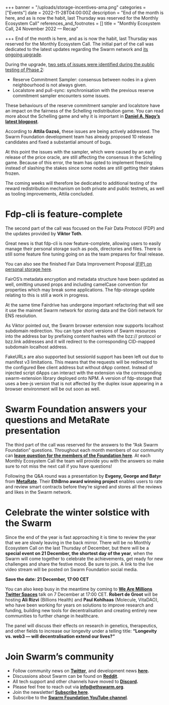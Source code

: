 +++
banner = "/uploads/storage-incentives-ama.png"
categories = ["Events"]
date = 2022-11-28T04:00:00Z
description = "End of the month is here, and as is now the habit, last Thursday was reserved for the Monthly Ecosystem Call"
references_and_footnotes = []
title = "Monthly Ecosystem Call, 24 November 2022 — Recap"

+++
End of the month is here, and as is now the habit, last Thursday was reserved for the Monthly Ecosystem Call. The initial part of the call was dedicated to the latest updates regarding the Swarm network and [its ongoing upgrade](https://medium.com/ethereum-swarm/towards-the-world-computer-the-swarm-network-upgrade-has-started-cfba1ed68330).

During the upgrade, [two sets of issues were identified during the public testing of Phase 2](https://medium.com/ethereum-swarm/storage-incentives-timeline-update-26ab959d8ca3):

* Reserve Commitment Sampler: consensus between nodes in a given neighbourhood is not always given.
* Localstore and pull-sync: synchronisation with the previous reserve commitment sampler encounters some issues.

These behaviours of the reserve commitment sampler and localstore have an impact on the fairness of the Schelling redistribution game. You can read more about the Schelling game and why it is important in [**Daniel A. Nagy’s latest blogpost**](https://medium.com/ethereum-swarm/the-mechanics-of-swarm-networks-storage-incentives-3bf68bf64ceb).

According to **Attila Gazsó,** these issues are being actively addressed. The Swarm Foundation development team has already proposed 10 release candidates and fixed a substantial amount of bugs.

At this point the issues with the sampler, which were caused by an early release of the price oracle, are still affecting the consensus in the Schelling game. Because of this error, the team has opted to implement freezing instead of slashing the stakes since some nodes are still getting their stakes frozen.

The coming weeks will therefore be dedicated to additional testing of the reward redistribution mechanism on both private and public testnets, as well as tooling improvements, Attila concluded.

# Fdp-cli is feature-complete

The second part of the call was focused on the Fair Data Protocol (FDP) and the updates provided by **Viktor Toth**.

Great news is that fdp-cli is now feature-complete, allowing users to easily manage their personal storage such as pods, directories and files. There is still some feature fine tuning going on as the team prepares for final release.

You can also see the finished Fair Data Improvement Proposal [(FIP) on personal storage here](https://github.com/fairDataSociety/FIPs/pull/61).

FairOS’s metadata encryption and metadata structure have been updated as well, omitting unused props and including camelCase convention for properties which may break some applications. The fdp-storage update relating to this is still a work in progress.

At the same time Fairdrive has undergone important refactoring that will see it use the mainnet Swarm network for storing data and the Görli network for ENS resolution.

As Viktor pointed out, the Swarm browser extension now supports localhost subdomain redirection. You can type short versions of Swarm resources into the address bar by prefixing content hashes with the bzz:// protocol or bzz.link addresses and it will redirect to the corresponding CID-mapped subdomain localhost address.

FakeURLs are also supported but sessionId support has been left out due to manifest v3 limitations. This means that the requests will be redirected to the configured Bee client address but without dApp context. Instead of injected script dApps can interact with the extension via the corresponding swarm-extension library deployed onto NPM. A version of fdp-storage that uses a bee-js version that is not affected by the duplex issue appearing in a browser environment will be out soon as well.

# Swarm Foundation answers your questions and MetaRate presentation

The third part of the call was reserved for the answers to the “Ask Swarm Foundation” questions. Throughout each month members of our community can [**leave question for the members of the Foundation here**](https://airtable.com/shrKnOLdMkHkS1m3y). At each Monthly Ecosystem Call the team will provide you with the answers so make sure to not miss the next call if you have questions!

Following the Q&A round was a presentation by **Evgeny, George and Batyr** from [**MetaRate**](https://devfolio.co/projects/metarate-7c20). Their **EthBrno award winning project** enables users to rate and review smart contracts before they’re signed and stores all the reviews and likes in the Swarm network.

# Celebrate the winter solstice with the Swarm

Since the end of the year is fast approaching it is time to review the year that we are slowly leaving in the back mirror. There will be no Monthly Ecosystem Call on the last Thursday of December, but there will be a **special event on 21 December, the shortest day of the year**, when the Swarm will come together to celebrate the achievements, get ready for new challenges and share the festive mood. Be sure to join. A link to the live video stream will be posted on Swarm Foundation social media.

**Save the date: 21 December, 17:00 CET**

You can also keep busy in the meantime by coming to [**We Are Millions Twitter Spaces**](https://twitter.com/WAMillions) talk on 7 December at 17:00 CET. **Robert de Groot** will be hosting **Ali Rizvi** (Billions Health) and **Paul Kohlhaas** (Molecule, VitaDAO), who have been working for years on solutions to improve research and funding, building new tools for decentralisation and creating entirely new communities to further change in healthcare.

The panel will discuss their effects on research in genetics, therapeutics, and other fields to increase our longevity under a telling title: **“Longevity vs. web3 — will decentralisation extend our lives?”**

# **Join Swarm’s community**

* Follow community news on [**Twitter**](https://twitter.com/ethswarmhive), and development news [**here**](https://twitter.com/ethswarm)**.**
* Discussions about Swarm can be found on [**Reddit**](https://www.reddit.com/r/ethswarm/).
* All tech support and other channels have moved to [**Discord**](https://discord.gg/wdghaQsGq5)**.**
* Please feel free to reach out via **info@ethswarm.org**.
* Join the newsletter! [**Subscribe here**](https://www.ethswarm.org/newsletter.html).
* Subscribe to the [**Swarm Foundation YouTube channel**](https://www.youtube.com/channel/UCu6ywn9MTqdREuE6xuRkskA/videos).